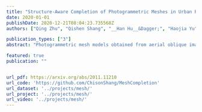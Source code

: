```yaml
---
title: "Structure-Aware Completion of Photogrammetric Meshes in Urban Road Environment"
date: 2020-01-01
publishDate: 2020-12-21T08:04:23.735568Z
authors: ["Qing Zhu", "Qishen Shang", "__Han Hu__&Dagger;", "Haojia Yu", "Ruofei Zhong"]

publication_types: ["3"]
abstract: "Photogrammetric mesh models obtained from aerial oblique images have been widely used for urban reconstruction. However, the photogrammetric meshes also suffer from severe texture problems, especially on the road areas due to occlusion. This paper proposes a structure-aware completion approach to improve the quality of meshes by removing undesired vehicles on the road seamlessly. Specifically, the discontinuous texture atlas is first integrated to a continuous screen space through rendering by the graphics pipeline; the rendering also records necessary mapping for deintegration to the original texture atlas after editing. Vehicle regions are masked by a standard object detection approach, e.g. Faster RCNN. Then, the masked regions are completed guided by the linear structures and regularities in the road region, which is implemented based on Patch Match. Finally, the completed rendered image is deintegrated to the original texture atlas and the triangles for the vehicles are also flattened for improved meshes. Experimental evaluations and analyses are conducted against three datasets, which are captured with different sensors and ground sample distances. The results reveal that the proposed method can quite realistic meshes after removing the vehicles. The structure-aware completion approach for road regions outperforms popular image completion methods and ablation study further confirms the effectiveness of the linear guidance. It should be noted that the proposed method is also capable to handle tiled mesh models for large-scale scenes. Dataset and code are available at this http URL."

featured: true
publication: ""


url_pdf: https://arxiv.org/abs/2011.11210
url_code: 'https://github.com/ChisonShang/MeshCompletion'
url_dataset: '../projects/mesh/'
url_project: '../projects/mesh/'
url_video: '../projects/mesh/'
---
```



